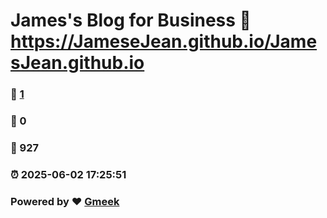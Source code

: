# James's Blog for Business :link: https://JameseJean.github.io/JamesJean.github.io 
### :page_facing_up: [1](https://JameseJean.github.io/JamesJean.github.io/tag.html) 
### :speech_balloon: 0 
### :hibiscus: 927 
### :alarm_clock: 2025-06-02 17:25:51 
### Powered by :heart: [Gmeek](https://github.com/Meekdai/Gmeek)
